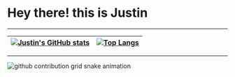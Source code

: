 <!-- Greeting -->
# Hey there! this is Justin 


----

| [![Justin's GitHub stats](https://github-readme-stats.vercel.app/api?username=justinzjj&theme=cobalt&hide_border=true)](https://github.com/anuraghazra/github-readme-stats) | [![Top Langs](https://github-readme-stats.vercel.app/api/top-langs/?username=justinzjj&hide_border=true&layout=compact)](https://github.com/anuraghazra/github-readme-stats) |
| ---- | ----|

----

<picture>
  <source media="(prefers-color-scheme: dark)" srcset="https://github.com/justinzjj/justinzjj/blob/output/github-contribution-grid-snake-dark.svg">
  <source media="(prefers-color-scheme: light)" srcset="https://github.com/juistinzjj/juistinzjj/blob/output/github-contribution-grid-snake.svg">
  <img alt="github contribution grid snake animation" src="https://github.com/juistinzjj/juistinzjj/blob/output/github-contribution-grid-snake.svg">
</picture>

